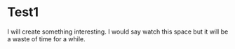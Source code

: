 # Test1
I will create something interesting. I would say watch this space but it will be a waste of time for a while.
